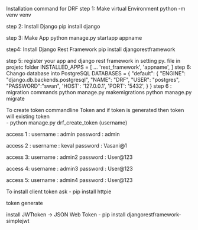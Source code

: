 Installation command for DRF
step 1: Make virtual Environment
    python -m venv venv

step 2: Install Django 
    pip install django

step 3: Make  App 
    python manage.py startapp appname

step4: Install Django Rest Framework
    pip install djangorestframework

step 5: register your app and django rest framework in setting py. file in projetc folder
    INSTALLED_APPS = [
        ...
        'rest_framework',
        'appname',
    ]
step 6: Chango database into PostgreSQL
    DATABASES = {
        "default": {
            "ENGINE": "django.db.backends.postgresql",
            "NAME": "DRF",
            "USER": "postgres",
            "PASSWORD":"swan",
            'HOST': '127.0.0.1',
            'PORT': '5432',
        }
    }
step 6 : migration commands
    python manage.py makemigrations
    python manage.py migrate


To create token commandline Token and if token is generated then token will existing token  
    - python manage.py drf_create_token (username)


access 1 : 
    username : admin
    password : admin

access 2 : 
    username : keval
    password : Vasani@1

access 3:
    username : admin2
    password : User@123

access 4:
    username : admin3
    password : User@123

access 5:
    username : admin4
    password : User@123

To install client token ask 
    - pip install httpie


token generate 




install JWTtoken -> JSON Web Token
    - pip install djangorestframework-simplejwt

